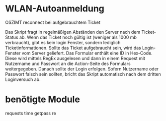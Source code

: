 # WLAN-Autoanmeldung
OSZIMT reconnect bei aufgebrauchtem Ticket

Das Skript fragt in regelmäßigen Abständen den Server nach dem Ticket-Status ab.
Wenn das Ticket noch gültig ist (weniger als 1000 mb verbraucht), gibt es kein login Fenster, sondern lediglich Ticketinformationen. Sollte das Ticket aufgebraucht sein, wird das Login-Fenster vom Server geliefert.
Das Formular enthält eine ID in Hex-Code. Diese wird  mittels RegEx ausgelesen und dann in einem Request mit Nutzername und Passwort an die Action-Seite des Formulars weitergegeben. Danach sollte der Login erfolgen.
Sofern Nutzername oder Passwort falsch sein sollten, bricht das Skript automatisch nach dem dritten Loginversuch ab.

# benötigte Module
requests
time
getpass
re

